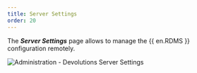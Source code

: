 ```yaml
---
title: Server Settings
order: 20
---
```

The ***Server Settings*** page allows to manage the {{ en.RDMS }} configuration remotely. 

![Administration - Devolutions Server Settings](/img/en/server/serverop8034.png)
